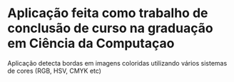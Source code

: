 # Aplicação feita como trabalho de conclusão de curso na graduação em Ciência da Computaçao

Aplicação detecta bordas em imagens coloridas utilizando vários sistemas de cores (RGB, HSV, CMYK etc)

